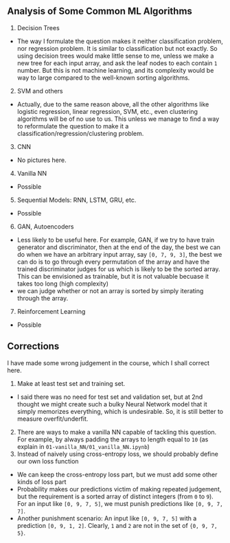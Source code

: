 ## Analysis of Some Common ML Algorithms
01. Decision Trees
  - The way I formulate the question makes it neither classification problem, nor regression problem. It is similar to classification but not exactly. So using decision trees would make little sense to me, unless we make a new tree for each input array, and ask the leaf nodes to each contain `1` number. But this is not machine learning, and its complexity would be way to large compared to the well-known sorting algorithms.
02. SVM and others
  - Actually, due to the same reason above, all the other algorithms like logistic regression, linear regression, SVM, etc., even clustering algorithms will be of no use to us. This unless we manage to find a way to reformulate the question to make it a classification/regression/clustering problem.
03. CNN
  - No pictures here.
04. Vanilla NN
  - Possible
05. Sequential Models: RNN, LSTM, GRU, etc.
  - Possible
06. GAN, Autoencoders
  - Less likely to be useful here. For example, GAN, if we try to have train generator and discriminator, then at the end of the day, the best we can do when we have an arbitrary input array, say `[0, 7, 9, 3]`, the best we can do is to go through every permutation of the array and have the trained discriminator judges for us which is likely to be the sorted array. This can be envisioned as trainable, but it is not valuable becuase it takes too long (high complexity)
  - we can judge whether or not an array is sorted by simply iterating through the array.
07. Reinforcement Learning
  - Possible

## Corrections
I have made some wrong judgement in the course, which I shall correct here.

01. Make at least test set and training set.
  - I said there was no need for test set and validation set, but at 2nd thought we might create such a bulky Neural Network model that it simply memorizes everything, which is undesirable. So, it is still better to measure overfit/underfit.
02. There are ways to make a vanilla NN capable of tackling this question. For example, by always padding the arrays to length equal to `10` (as explain in `01-vanilla_NN/01_vanilla_NN.ipynb`)
03. Instead of naively using cross-entropy loss, we should probably define our own loss function
  - We can keep the cross-entropy loss part, but we must add some other kinds of loss part
  - Probability makes our predictions victim of making repeated judgement, but the requirement is a sorted array of distinct integers (from `0` to `9`). For an input like `[0, 9, 7, 5]`, we must punish predictions like `[0, 9, 7, 7]`.
  - Another punishment scenario: An input like `[0, 9, 7, 5]` with a prediction `[0, 9, 1, 2]`. Clearly, `1` and `2` are not in the set of `{0, 9, 7, 5}`.
